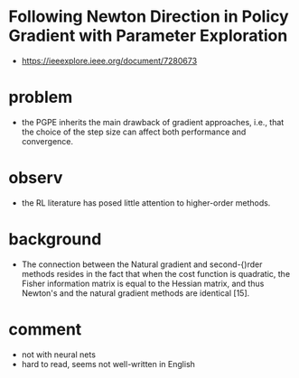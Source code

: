 # Following Newton Direction in Policy Gradient with Parameter Exploration
* https://ieeexplore.ieee.org/document/7280673

# problem
* the PGPE inherits the main drawback of
gradient approaches, i.e., that the choice of the step size
can affect both performance and convergence.

# observ
* the RL literature has posed little attention to higher-order methods.

# background
* The connection between the Natural
gradient and second-{)rder methods resides in the fact that
when the cost function is quadratic, the Fisher information
matrix is equal to the Hessian matrix, and thus Newton's and
the natural gradient methods are identical [15].

# comment
* not with neural nets
* hard to read, seems not well-written in English
